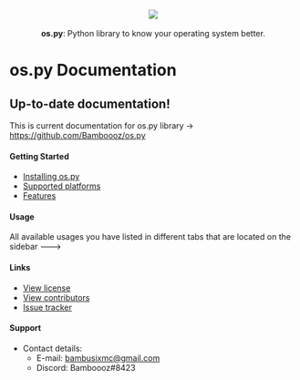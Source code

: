 <p align="center">
	<br>
	<img src="https://github.com/Bamboooz/pysil/blob/master/banner.png?raw=true">
	<br>
	<br>
	<b>os.py</b>: Python library to know your operating system better.
	<br>
</p>

# os.py Documentation
## Up-to-date documentation!
This is current documentation for os.py library -> https://github.com/Bamboooz/os.py

#### Getting Started
* [Installing os.py](https://github.com/Bamboooz/os.py/blob/master/README.md#installing)
* [Supported platforms](https://github.com/Bamboooz/os.py/blob/master/README.md#supported-platforms)
* [Features](https://github.com/Bamboooz/os.py/blob/master/README.md#supported-features)

#### Usage
All available usages you have listed in different tabs that are located on the sidebar --->

#### Links
* [View license](https://github.com/Bamboooz/os.py/blob/master/LICENSE)
* [View contributors](https://github.com/Bamboooz/os.py/graphs/contributors)
* [Issue tracker](https://github.com/Bamboooz/os.py/issues)

#### Support
* Contact details:
  - E-mail: bambusixmc@gmail.com
  - Discord: Bamboooz#8423